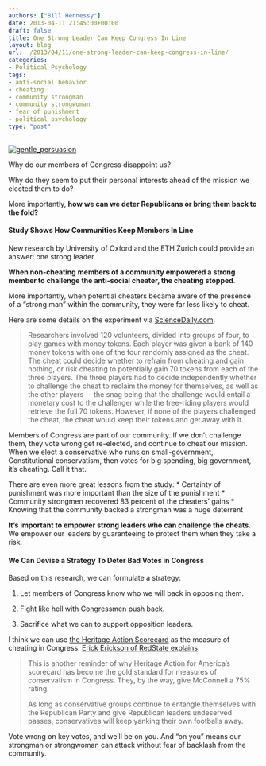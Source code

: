 ```yaml
---
authors: ["Bill Hennessy"]
date: 2013-04-11 21:45:00+00:00
draft: false
title: One Strong Leader Can Keep Congress In Line
layout: blog
url:  /2013/04/11/one-strong-leader-can-keep-congress-in-line/
categories:
- Political Psychology
tags:
- anti-social behavior
- cheating
- community strongman
- community strongwoman
- fear of punishment
- political psychology
type: "post"
---
```


[![gentle_persuasion](https://hennessysview.com/wp-content/uploads/2013/04/gentle_persuasion_thumb.jpg)
](https://hennessysview.com/wp-content/uploads/2013/04/gentle_persuasion.jpg)

Why do our members of Congress disappoint us? 

Why do they seem to put their personal interests ahead of the mission we elected them to do? 

More importantly, **how we can we deter Republicans or bring them back to the fold?**

#### Study Shows How Communities Keep Members In Line

New research by University of Oxford and the ETH Zurich could provide an answer: one strong leader.

**When non-cheating members of a community empowered a strong member to challenge the anti-social cheater, the cheating stopped**. 

More importantly, when potential cheaters became aware of the presence of a “strong man” within the community, they were far less likely to cheat. 

Here are some details on the experiment via [ScienceDaily.com](https://www.sciencedaily.com/releases/2013/04/130407144507.htm). 

> Researchers involved 120 volunteers, divided into groups of four, to play games with money tokens. Each player was given a bank of 140 money tokens with one of the four randomly assigned as the cheat. The cheat could decide whether to refrain from cheating and gain nothing, or risk cheating to potentially gain 70 tokens from each of the three players. The three players had to decide independently whether to challenge the cheat to reclaim the money for themselves, as well as the other players -- the snag being that the challenge would entail a monetary cost to the challenger while the free-riding players would retrieve the full 70 tokens. However, if none of the players challenged the cheat, the cheat would keep their tokens and get away with it.
> 
> 

Members of Congress are part of our community. If we don’t challenge them, they vote wrong get re-elected, and continue to cheat our mission. When we elect a conservative who runs on small-government, Constitutional conservatism, then votes for big spending, big government, it’s cheating. Call it that.

There are even more great lessons from the study:   * Certainty of punishment was more important than the size of the punishment   * Community strongmen recovered 83 percent of the cheaters’ gains   * Knowing that the community backed a strongman was a huge deterrent

**It’s important to empower strong leaders who can challenge the cheats**. We empower our leaders by guaranteeing to protect them when they take a risk. 

#### We Can Devise a Strategy To Deter Bad Votes in Congress

Based on this research, we can formulate a strategy:

1. Let members of Congress know who we will back in opposing them.

2. Fight like hell with Congressmen push back.

3. Sacrifice what we can to support opposition leaders.

I think we can use [the Heritage Action Scorecard](https://heritageactionscorecard.com/scorecard/index.html#home) as the measure of cheating in Congress. [Erick Erickson of RedState explains](https://www.redstate.com/2013/02/22/the-american-conservative-unions-embarrassing-scorecard/).

> This is another reminder of why Heritage Action for America’s scorecard has become the gold standard for measures of conservatism in Congress. They, by the way, give McConnell a 75% rating. 
> 
> As long as conservative groups continue to entangle themselves with the Republican Party and give Republican leaders undeserved passes, conservatives will keep yanking their own footballs away.
> 
> 

Vote wrong on key votes, and we’ll be on you. And “on you” means our strongman or strongwoman can attack without fear of backlash from the community. 
